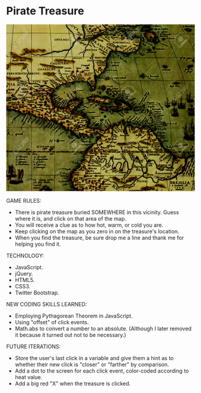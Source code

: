 # Pirate Treasure

![Pirate Treasure](https://github.com/toddcf/pirate-treasure/blob/master/assets/img/map1300x1152.jpg "Pirate Treasure")

GAME RULES:

- There is pirate treasure buried SOMEWHERE in this vicinity. Guess where it is, and click on that area of the map.
- You will receive a clue as to how hot, warm, or cold you are.
- Keep clicking on the map as you zero in on the treasure's location.
- When you find the treasure, be sure drop me a line and thank me for helping you find it.

TECHNOLOGY:

- JavaScript.
- jQuery.
- HTML5.
- CSS3.
- Twitter Bootstrap.

NEW CODING SKILLS LEARNED:

- Employing Pythagorean Theorem in JavaScript.
- Using "offset" of click events.
- Math.abs to convert a number to an absolute. (Although I later removed it because it turned out not to be necessary.)

FUTURE ITERATIONS:

- Store the user's last click in a variable and give them a hint as to whether their new click is "closer" or "farther" by comparison.
- Add a dot to the screen for each click event, color-coded according to heat value.
- Add a big red "X" when the treasure is clicked.